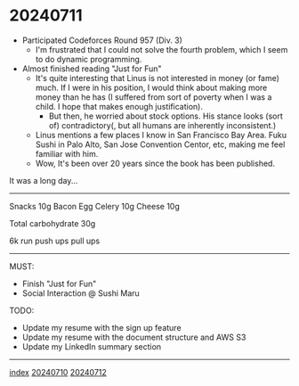 <head><meta name="viewport" content="width=device-width, initial-scale=1.0, user-scalable=yes" /><meta charset="UTF-8"></head>

# 20240711

- Participated Codeforces Round 957 (Div. 3)
	- I\'m frustrated that I could not solve the fourth problem, which I seem to do dynamic programming.
- Almost finished reading "Just for Fun"
	- It\'s quite interesting that Linus is not interested in money (or fame) much. If I were in his position, I would think about making more money than he has (I suffered from sort of poverty when I was a child. I hope that makes enough justification).
		- But then, he worried about stock options. His stance looks (sort of) contradictory(, but all humans are inherently inconsistent.)
	- Linus mentions a few places I know in San Francisco Bay Area. Fuku Sushi in Palo Alto, San Jose Convention Centor, etc, making me feel familiar with him.
	- Wow, It\'s been over 20 years since the book has been published.

It was a long day...

---

Snacks 10g
Bacon Egg Celery 10g
Cheese 10g

Total carbohydrate 30g

6k run
push ups
pull ups

---

MUST:

- Finish "Just for Fun"
- Social Interaction @ Sushi Maru

TODO:

- Update my resume with the sign up feature
- Update my resume with the document structure and AWS S3
- Update my LinkedIn summary section

---

[index](../../index.html)
[20240710](20240710.html)
[20240712](20240712.html)
